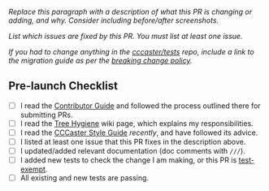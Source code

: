 *Replace this paragraph with a description of what this PR is changing or adding, and why. Consider including before/after screenshots.*

*List which issues are fixed by this PR. You must list at least one issue.*

*If you had to change anything in the [cccaster/tests] repo, include a link to the migration guide as per the [breaking change policy].*

## Pre-launch Checklist

- [ ] I read the [Contributor Guide] and followed the process outlined there for submitting PRs.
- [ ] I read the [Tree Hygiene] wiki page, which explains my responsibilities.
- [ ] I read the [CCCaster Style Guide] _recently_, and have followed its advice.
- [ ] I listed at least one issue that this PR fixes in the description above.
- [ ] I updated/added relevant documentation (doc comments with `///`).
- [ ] I added new tests to check the change I am making, or this PR is [test-exempt].
- [ ] All existing and new tests are passing.

<!-- Links -->
[Contributor Guide]: https://github.com/lurkydismal/CCCaster/wiki/Tree-hygiene#overview
[Tree Hygiene]: https://github.com/lurkydismal/CCCaster/wiki/Tree-hygiene
[test-exempt]: https://github.com/lurkydismal/CCCaster/wiki/Tree-hygiene#tests
[CCCaster Style Guide]: https://github.com/lurkydismal/CCCaster/wiki/Style-guide-for-CCCaster-repo
[cccaster/tests]: https://github.com/lurkydismal/CCCaster/tests
[breaking change policy]: https://github.com/lurkydismal/CCCaster/wiki/Tree-hygiene#handling-breaking-changes
